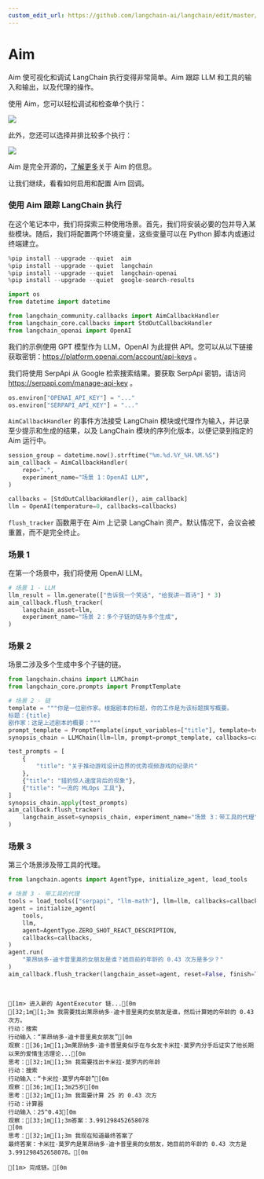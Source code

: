 ```yaml
---
custom_edit_url: https://github.com/langchain-ai/langchain/edit/master/docs/docs/integrations/providers/aim_tracking.ipynb
---
```


# Aim

Aim 使可视化和调试 LangChain 执行变得非常简单。Aim 跟踪 LLM 和工具的输入和输出，以及代理的操作。

使用 Aim，您可以轻松调试和检查单个执行：

![](https://user-images.githubusercontent.com/13848158/227784778-06b806c7-74a1-4d15-ab85-9ece09b458aa.png)

此外，您还可以选择并排比较多个执行：

![](https://user-images.githubusercontent.com/13848158/227784994-699b24b7-e69b-48f9-9ffa-e6a6142fd719.png)

Aim 是完全开源的，[了解更多](https://github.com/aimhubio/aim)关于 Aim 的信息。

让我们继续，看看如何启用和配置 Aim 回调。

<h3>使用 Aim 跟踪 LangChain 执行</h3>

在这个笔记本中，我们将探索三种使用场景。首先，我们将安装必要的包并导入某些模块。随后，我们将配置两个环境变量，这些变量可以在 Python 脚本内或通过终端建立。

```python
%pip install --upgrade --quiet  aim
%pip install --upgrade --quiet  langchain
%pip install --upgrade --quiet  langchain-openai
%pip install --upgrade --quiet  google-search-results
```

```python
import os
from datetime import datetime

from langchain_community.callbacks import AimCallbackHandler
from langchain_core.callbacks import StdOutCallbackHandler
from langchain_openai import OpenAI
```

我们的示例使用 GPT 模型作为 LLM，OpenAI 为此提供 API。您可以从以下链接获取密钥：https://platform.openai.com/account/api-keys 。

我们将使用 SerpApi 从 Google 检索搜索结果。要获取 SerpApi 密钥，请访问 https://serpapi.com/manage-api-key 。

```python
os.environ["OPENAI_API_KEY"] = "..."
os.environ["SERPAPI_API_KEY"] = "..."
```

`AimCallbackHandler` 的事件方法接受 LangChain 模块或代理作为输入，并记录至少提示和生成的结果，以及 LangChain 模块的序列化版本，以便记录到指定的 Aim 运行中。

```python
session_group = datetime.now().strftime("%m.%d.%Y_%H.%M.%S")
aim_callback = AimCallbackHandler(
    repo=".",
    experiment_name="场景 1：OpenAI LLM",
)

callbacks = [StdOutCallbackHandler(), aim_callback]
llm = OpenAI(temperature=0, callbacks=callbacks)
```

`flush_tracker` 函数用于在 Aim 上记录 LangChain 资产。默认情况下，会议会被重置，而不是完全终止。

<h3>场景 1</h3> 在第一个场景中，我们将使用 OpenAI LLM。

```python
# 场景 1 - LLM
llm_result = llm.generate(["告诉我一个笑话", "给我讲一首诗"] * 3)
aim_callback.flush_tracker(
    langchain_asset=llm,
    experiment_name="场景 2：多个子链的链与多个生成",
)
```

<h3>场景 2</h3> 场景二涉及多个生成中多个子链的链。

```python
from langchain.chains import LLMChain
from langchain_core.prompts import PromptTemplate
```

```python
# 场景 2 - 链
template = """你是一位剧作家。根据剧本的标题，你的工作是为该标题撰写概要。
标题：{title}
剧作家：这是上述剧本的概要："""
prompt_template = PromptTemplate(input_variables=["title"], template=template)
synopsis_chain = LLMChain(llm=llm, prompt=prompt_template, callbacks=callbacks)

test_prompts = [
    {
        "title": "关于推动游戏设计边界的优秀视频游戏的纪录片"
    },
    {"title": "猎豹惊人速度背后的现象"},
    {"title": "一流的 MLOps 工具"},
]
synopsis_chain.apply(test_prompts)
aim_callback.flush_tracker(
    langchain_asset=synopsis_chain, experiment_name="场景 3：带工具的代理"
)
```

<h3>场景 3</h3> 第三个场景涉及带工具的代理。

```python
from langchain.agents import AgentType, initialize_agent, load_tools
```

```python
# 场景 3 - 带工具的代理
tools = load_tools(["serpapi", "llm-math"], llm=llm, callbacks=callbacks)
agent = initialize_agent(
    tools,
    llm,
    agent=AgentType.ZERO_SHOT_REACT_DESCRIPTION,
    callbacks=callbacks,
)
agent.run(
    "莱昂纳多·迪卡普里奥的女朋友是谁？她目前的年龄的 0.43 次方是多少？"
)
aim_callback.flush_tracker(langchain_asset=agent, reset=False, finish=True)
```
```output


[1m> 进入新的 AgentExecutor 链...[0m
[32;1m[1;3m 我需要找出莱昂纳多·迪卡普里奥的女朋友是谁，然后计算她的年龄的 0.43 次方。
行动：搜索
行动输入：“莱昂纳多·迪卡普里奥女朋友”[0m
观察：[36;1m[1;3m莱昂纳多·迪卡普里奥似乎在与女友卡米拉·莫罗内分手后证实了他长期以来的爱情生活理论...[0m
思考：[32;1m[1;3m 我需要找出卡米拉·莫罗内的年龄
行动：搜索
行动输入：“卡米拉·莫罗内年龄”[0m
观察：[36;1m[1;3m25岁[0m
思考：[32;1m[1;3m 我需要计算 25 的 0.43 次方
行动：计算器
行动输入：25^0.43[0m
观察：[33;1m[1;3m答案：3.991298452658078
[0m
思考：[32;1m[1;3m 我现在知道最终答案了
最终答案：卡米拉·莫罗内是莱昂纳多·迪卡普里奥的女朋友，她目前的年龄的 0.43 次方是 3.991298452658078。[0m

[1m> 完成链。[0m
```